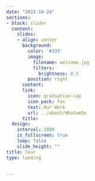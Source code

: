 ```yaml
---
date: "2022-10-24"
sections:
- block: slider
  content:
    slides:
    - align: center
      background:
        color: '#333'
        image:
          filename: welcome.jpg
          filters:
            brightness: 0.5
        position: right
      content:
      link:
        icon: graduation-cap
        icon_pack: fas
        text: Our Work
        url: ../about/WhatweDo
      title: 
  design:
    interval: 2000
    is_fullscreen: true
    loop: false
    slide_height: ""
title: Tour
type: landing


---
```


